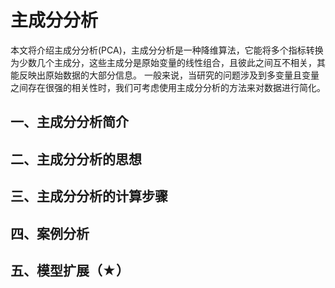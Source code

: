 
# 主成分分析
本文将介绍主成分分析(PCA)，主成分分析是一种降维算法，它能将多个指标转换为少数几个主成分，这些主成分是原始变量的线性组合，且彼此之间互不相关，其能反映出原始数据的大部分信息。 一般来说，当研究的问题涉及到多变量且变量之间存在很强的相关性时，我们可考虑使用主成分分析的方法来对数据进行简化。

## 一、主成分分析简介
## 二、主成分分析的思想
## 三、主成分分析的计算步骤
## 四、案例分析
## 五、模型扩展（★）
